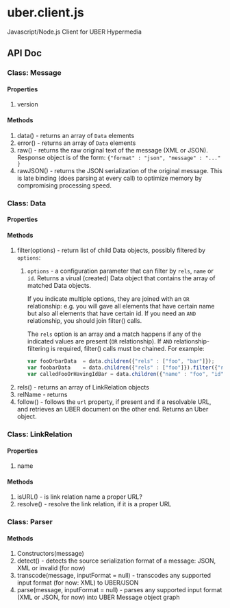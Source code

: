 uber.client.js
==============

Javascript/Node.js Client for UBER Hypermedia 

## API Doc

### Class: Message

#### Properties

1. version

#### Methods

1. data() - returns an array of `Data` elements
2. error() - returns an array of `Data` elements
3. raw() - returns the raw original text of the message (XML or JSON). Response object is of the form: `{"format" : "json", "message" : "..." }`
4. rawJSON() - returns the JSON serialization of the original message. This is late binding (does parsing at every call) to optimize memory by compromising processing speed.


### Class: Data

#### Properties

#### Methods

1. filter(options) - return list of child Data objects, possibly filtered by `options`:
    1. `options` - a configuration parameter that can filter by `rels`, `name` or `id`. Returns a virual (created) Data object that contains the array of matched Data objects. 
        
        If you indicate multiple options, they are joined with an `OR` relationship: e.g. you will gave all elements that have certain name but also all elements that have certain id. If you need an `AND` relationship, you should join filter() calls.
        
        The `rels` option is an array and a match happens if any of the indicated values are present (`OR` relationship). If `AND` relationship-filtering is required, filter() calls must be chained. For example:
        
        ```javascript
        var fooOrbarData  = data.children({"rels" : ["foo", "bar"]});
        var foobarData    = data.children({"rels" : ["foo"]}).filter({"rels" : ["bar"]});
        var calledFooOrHavingIdBar = data.children({"name" : "foo", "id" : "bar"}); // This is a 'union'
        ```
1. rels() - returns an array of LinkRelation objects
2. relName - returns 
2. follow() - follows the `url` property, if present and if a resolvable URL, and retrieves an UBER document on the other end. Returns an Uber object.

### Class: LinkRelation

#### Properties

1. name

#### Methods

1. isURL() - is link relation name a proper URL?
2. resolve() - resolve the link relation, if it is a proper URL

### Class: Parser

#### Methods

1. Constructors(message) 
2. detect() - detects the source serialization format of a message: JSON, XML or invalid (for now)
2. transcode(message, inputFormat = null) - transcodes any supported input format (for now: XML) to UBER/JSON
3. parse(message, inputFormat = null) - parses any supported input format (XML or JSON, for now) into UBER Message object graph
